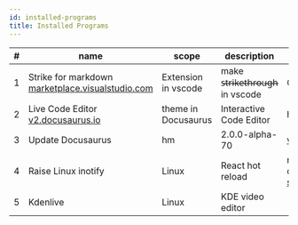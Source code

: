 ```yaml
---
id: installed-programs
title: Installed Programs
---
```


| # | name | scope | description | usage
-|-|-|-|-
 1 | Strike for markdown <a href='https://marketplace.visualstudio.com/items?itemName=artdiniz.strike-vscode' class='external'>marketplace.visualstudio.com</a> | Extension in vscode| make s̶t̶r̶i̶k̶e̶t̶h̶r̶o̶u̶g̶h̶ in vscode | Ctrl+K Backspace
 2 | Live Code Editor <a href='https://v2.docusaurus.io/docs/markdown-features#interactive-code-editor' class='external'>v2.docusaurus.io</a>|theme in Docusaurus|Interactive Code Editor| hard [install](../site-generators/docusaurus/live-codeblock-theme)
 3 | Update Docusaurus | hm | 2.0.0-alpha-70 | <a href='https://v2.docusaurus.io/docs/installation#updating-your-docusaurus-version' class='external'>v2.docusaurus.io</a>
4 | Raise Linux inotify | Linux | React hot reload |run Bash command <a href='https://stackoverflow.com/questions/55763428/react-native-error-enospc-system-limit-for-number-of-file-watchers-reached' class='external'>stackoverflow.com</a>
5 | Kdenlive | Linux | KDE video editor |
